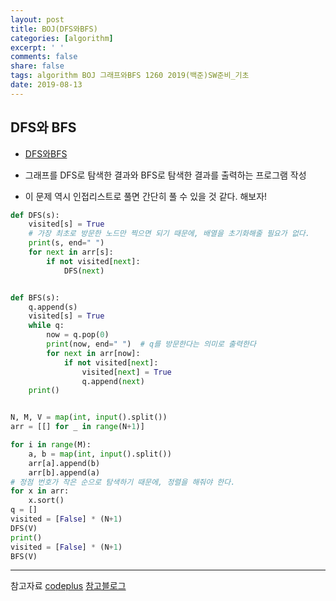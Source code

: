 ```yaml
---
layout: post
title: BOJ(DFS와BFS)
categories: [algorithm]
excerpt: ' '
comments: false
share: false
tags: algorithm BOJ 그래프와BFS 1260 2019(백준)SW준비_기초
date: 2019-08-13
---
```


## DFS와 BFS

- [DFS와BFS](https://www.acmicpc.net/problem/1260)

- 그래프를 DFS로 탐색한 결과와 BFS로 탐색한 결과를 출력하는 프로그램 작성

- 이 문제 역시 인접리스트로 풀면 간단히 풀 수 있을 것 같다. 해보자!

```python
def DFS(s):
    visited[s] = True
    # 가장 최초로 방문한 노드만 찍으면 되기 때문에, 배열을 초기화해줄 필요가 없다.
    print(s, end=" ")
    for next in arr[s]:
        if not visited[next]:
            DFS(next)


def BFS(s):
    q.append(s)
    visited[s] = True
    while q:
        now = q.pop(0)
        print(now, end=" ")  # q를 방문한다는 의미로 출력한다
        for next in arr[now]:
            if not visited[next]:
                visited[next] = True
                q.append(next)
    print()


N, M, V = map(int, input().split())
arr = [[] for _ in range(N+1)]

for i in range(M):
    a, b = map(int, input().split())
    arr[a].append(b)
    arr[b].append(a)
# 정점 번호가 작은 순으로 탐색하기 때문에, 정렬을 해줘야 한다.
for x in arr:
    x.sort()
q = []
visited = [False] * (N+1)
DFS(V)
print()
visited = [False] * (N+1)
BFS(V)

```

---

참고자료
[codeplus](https://code.plus/course/32)
[참고블로그](https://blog.naver.com/wpghks7/221602789884)
